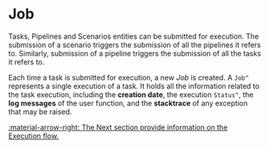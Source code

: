 # Job

Tasks, Pipelines and Scenarios entities can be submitted for execution. The submission of a scenario triggers the
submission of all the pipelines it refers to. Similarly, submission of a pipeline triggers the submission of all the
tasks it refers to.

Each time a task is submitted for execution, a new _Job_ is created. A `Job^` represents a single execution of a task.
It holds all the information related to the task execution, including the **creation date**, the execution `Status^`,
the **log messages** of the user function, and the **stacktrace** of any exception that may be raised.


[:material-arrow-right: The Next section provide information on the Execution flow.](execution-flow.md)
